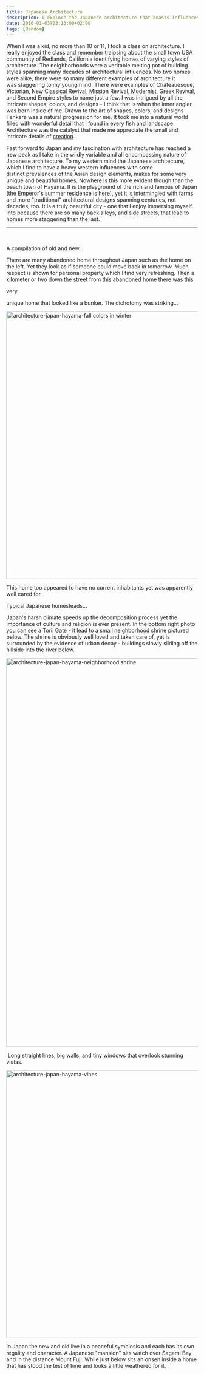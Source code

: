 ```yaml
---
title: Japanese Architecture
description: I explore the Japanese architecture that boasts influences from around the world, which makes for some beautiful and unique abodes...
date: 2016-01-03T03:13:00+02:00
tags: [Random]
---
```

<div class="text-lg mt-2">
<p class="mb-2">When I was a kid, no more than 10 or 11, I took a class on architecture. I really enjoyed the class and remember traipsing about the small town USA community of Redlands, California identifying homes of varying styles of architecture. The neighborhoods were a veritable melting pot of building styles spanning many decades of architectural influences. No two homes were alike, there were so many different examples of architecture it was staggering to my young mind. There were examples of Châteauesque, Victorian, New Classical Revival, Mission Revival, Modernist, Greek Revival, and Second Empire styles to name just a few. I was intrigued by all the intricate shapes, colors, and designs - I think that is when the inner angler was born inside of me. Drawn to the art of shapes, colors, and designs Tenkara was a natural progression for me. It took me into a natural world filled with wonderful detail that I found in every fish and landscape. Architecture was the catalyst that made me appreciate the small and intricate details of <a href="https://tenkaraangler.wordpress.com/" target="_blank" >creation</a>.</p>

<p class="mt-2 mb-2">Fast forward to Japan and my fascination with architecture has reached a new peak as I take in the wildly variable and all encompassing nature of Japanese architecture. To my western mind the Japanese architecture, which I find to have a heavy western influences with some distinct prevalences of the Asian design elements, makes for some very unique and beautiful homes. Nowhere is this more evident though than the beach town of Hayama. It is the playground of the rich and famous of Japan (the Emperor's summer residence is here), yet it is intermingled with farms and more "traditional" architectural designs spanning centuries, not decades, too. It is a truly beautiful city - one that I enjoy immersing myself into because there are so many back alleys, and side streets, that lead to homes more staggering than the last.</p>

<hr />

&nbsp;
<p class="mt-2 mb-2 font-semibold">A compilation of old and new.</p>

<p class="mt-2 mb-2">There are many abandoned home throughout Japan such as the home on the left. Yet they look as if someone could move back in tomorrow. Much respect is shown for personal property which I find very refreshing. Then a kilometer or two down the street from this abandoned home there was this <p class="font-semibold">very</p> unique home that looked like a bunker. The dichotomy was striking...</p>
<img class="size-large wp-image-2573 aligncenter" src="https://www.fallfishtenkara.com/wp-content/uploads/2016/01/architecture-japan-hayama-fall-colors-in-winter-1024x768.jpg" alt="architecture-japan-hayama-fall colors in winter" width="940" height="705" />

<p class="mt-2 mb-2">This home too appeared to have no current inhabitants yet was apparently well cared for.</p>


<p class="mt-2 mb-2">Typical Japanese homesteads...</p>

<p class="mt-2 mb-2">Japan's harsh climate speeds up the decomposition process yet the importance of culture and religion is ever present. In the bottom right photo you can see a Torii Gate - it lead to a small neighborhood shrine pictured below. The shrine is obviously well loved and taken care of, yet is surrounded by the evidence of urban decay - buildings slowly sliding off the hillside into the river below.</p>

<img class="size-large wp-image-2582 aligncenter" src="https://www.fallfishtenkara.com/wp-content/uploads/2016/01/architecture-japan-hayama-neighborhood-shrine-768x1024.jpg" alt="architecture-japan-hayama-neighborhood shrine" width="768" height="1024" />


<p class="mt-2 mb-2"> Long straight lines, big walls, and tiny windows that overlook stunning vistas.</p>


<img class="size-large wp-image-2586 aligncenter" src="https://www.fallfishtenkara.com/wp-content/uploads/2016/01/architecture-japan-hayama-vines-1024x768.jpg" alt="architecture-japan-hayama-vines" width="940" height="705" />


<p class="mt-2 mb-2">In Japan the new and old live in a peaceful symbiosis and each has its own regality and character. A Japanese "mansion" sits watch over Sagami Bay and in the distance Mount Fuji. While just below sits an onsen inside a home that has stood the test of time and looks a little weathered for it.</p></p>

<img class="w-8/12 rounded-lg shadow-lg mx-auto" src="" alt="" />
</div>
